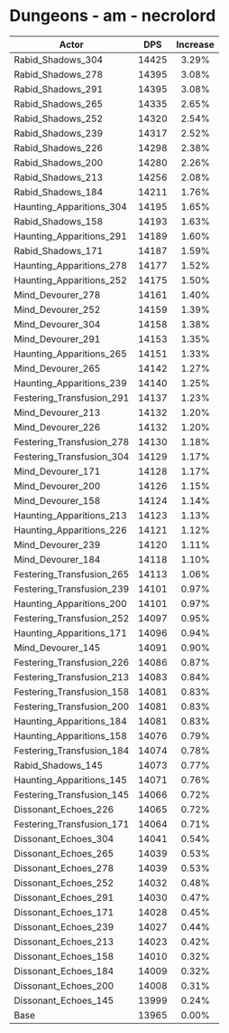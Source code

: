 # Dungeons - am - necrolord
| Actor | DPS | Increase |
|---|:---:|:---:|
|Rabid_Shadows_304|14425|3.29%|
|Rabid_Shadows_278|14395|3.08%|
|Rabid_Shadows_291|14395|3.08%|
|Rabid_Shadows_265|14335|2.65%|
|Rabid_Shadows_252|14320|2.54%|
|Rabid_Shadows_239|14317|2.52%|
|Rabid_Shadows_226|14298|2.38%|
|Rabid_Shadows_200|14280|2.26%|
|Rabid_Shadows_213|14256|2.08%|
|Rabid_Shadows_184|14211|1.76%|
|Haunting_Apparitions_304|14195|1.65%|
|Rabid_Shadows_158|14193|1.63%|
|Haunting_Apparitions_291|14189|1.60%|
|Rabid_Shadows_171|14187|1.59%|
|Haunting_Apparitions_278|14177|1.52%|
|Haunting_Apparitions_252|14175|1.50%|
|Mind_Devourer_278|14161|1.40%|
|Mind_Devourer_252|14159|1.39%|
|Mind_Devourer_304|14158|1.38%|
|Mind_Devourer_291|14153|1.35%|
|Haunting_Apparitions_265|14151|1.33%|
|Mind_Devourer_265|14142|1.27%|
|Haunting_Apparitions_239|14140|1.25%|
|Festering_Transfusion_291|14137|1.23%|
|Mind_Devourer_213|14132|1.20%|
|Mind_Devourer_226|14132|1.20%|
|Festering_Transfusion_278|14130|1.18%|
|Festering_Transfusion_304|14129|1.17%|
|Mind_Devourer_171|14128|1.17%|
|Mind_Devourer_200|14126|1.15%|
|Mind_Devourer_158|14124|1.14%|
|Haunting_Apparitions_213|14123|1.13%|
|Haunting_Apparitions_226|14121|1.12%|
|Mind_Devourer_239|14120|1.11%|
|Mind_Devourer_184|14118|1.10%|
|Festering_Transfusion_265|14113|1.06%|
|Festering_Transfusion_239|14101|0.97%|
|Haunting_Apparitions_200|14101|0.97%|
|Festering_Transfusion_252|14097|0.95%|
|Haunting_Apparitions_171|14096|0.94%|
|Mind_Devourer_145|14091|0.90%|
|Festering_Transfusion_226|14086|0.87%|
|Festering_Transfusion_213|14083|0.84%|
|Festering_Transfusion_158|14081|0.83%|
|Festering_Transfusion_200|14081|0.83%|
|Haunting_Apparitions_184|14081|0.83%|
|Haunting_Apparitions_158|14076|0.79%|
|Festering_Transfusion_184|14074|0.78%|
|Rabid_Shadows_145|14073|0.77%|
|Haunting_Apparitions_145|14071|0.76%|
|Festering_Transfusion_145|14066|0.72%|
|Dissonant_Echoes_226|14065|0.72%|
|Festering_Transfusion_171|14064|0.71%|
|Dissonant_Echoes_304|14041|0.54%|
|Dissonant_Echoes_265|14039|0.53%|
|Dissonant_Echoes_278|14039|0.53%|
|Dissonant_Echoes_252|14032|0.48%|
|Dissonant_Echoes_291|14030|0.47%|
|Dissonant_Echoes_171|14028|0.45%|
|Dissonant_Echoes_239|14027|0.44%|
|Dissonant_Echoes_213|14023|0.42%|
|Dissonant_Echoes_158|14010|0.32%|
|Dissonant_Echoes_184|14009|0.32%|
|Dissonant_Echoes_200|14008|0.31%|
|Dissonant_Echoes_145|13999|0.24%|
|Base|13965|0.00%|
